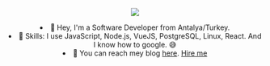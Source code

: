 <p align="center">
  <img
    src="https://c.tenor.com/yu4yJBMcidMAAAAS/space.gif?raw=true"
  />
</p>
<div align="center">
  <li>🎉 Hey, I'm a Software Developer from Antalya/Turkey.</li>
  </li>
  <li>
    📝 Skills: I use JavaScript, Node.js, VueJS, PostgreSQL, Linux, React. And I know how to
    google. 😅
  </li>
  <li>
    📙 You can reach mey blog
    <a href="https://tansionline.gitlab.io">here</a>.
    <a href="https://drive.google.com/file/d/1IwKli2a-vi8zCsw2Bfsmrvy5dE8SNx6S/view">Hire me</a>
  </li>
</div>
